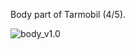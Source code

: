 Body part of Tarmobil (4/5).

![body_v1.0](https://github.com/jano305/tarmobil/blob/main/_media/body_v1.0.jpg?raw=true)

